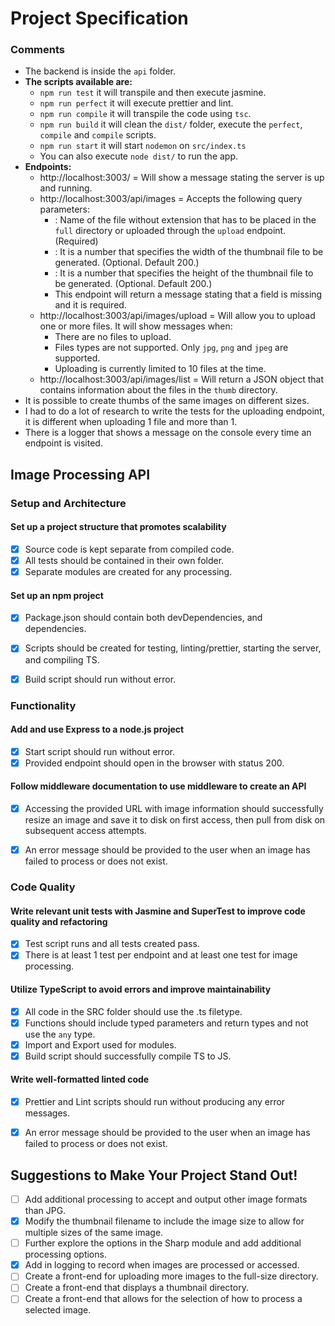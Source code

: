 # Project Specification

### Comments

- The backend is inside the `api` folder.
- **The scripts available are:**
  - `npm run test` it will transpile and then execute jasmine.
  - `npm run perfect` it will execute prettier and lint.
  - `npm run compile` it will transpile the code using `tsc`.
  - `npm run build` it will clean the `dist/` folder, execute the `perfect`, `compile` and `compile` scripts.
  - `npm run start` it will start `nodemon`  on `src/index.ts`
  - You can also execute `node dist/` to run the app.
- **Endpoints:**
  - http://localhost:3003/ = Will show a message stating the server is up and running.
  - http://localhost:3003/api/images = Accepts the following query parameters:
    - <filename> : Name of the file without extension that has to be placed in the `full` directory or uploaded through the `upload` endpoint. (Required)
    - <witdh>: It is a number that specifies the width of the thumbnail file to be generated. (Optional. Default 200.)
    - <height>: It is a number that specifies the height of the thumbnail file to be generated. (Optional. Default 200.)
    - This endpoint will return a message stating that a field is missing and it is required.
  - http://localhost:3003/api/images/upload = Will allow you to upload one or more files. It will show messages when:
    - There are no files to upload.
    - Files types are not supported. Only `jpg`, `png` and `jpeg` are supported.
    - Uploading is currently limited to 10 files at the time.
  - http://localhost:3003/api/images/list = Will return a JSON object that contains information about the files in the `thumb` directory.
- It is possible to create thumbs of the same images on different sizes.
- I had to do a lot of research to write the tests for the uploading endpoint, it is different when uploading 1 file and more than 1.
- There is a logger that shows a message on the console every time an endpoint is visited.

## Image Processing API

### Setup and Architecture

#### Set up a project structure that promotes scalability

- [x] Source code is kept separate from compiled code.
- [x] All tests should be contained in their own folder.
- [x] Separate modules are created for any processing.

#### Set up an npm project

- [x] Package.json should contain both devDependencies, and dependencies.
- [x] Scripts should be created for testing, linting/prettier, starting the server, and compiling TS.
- [x] Build script should run without error. 



### Functionality

#### Add and use Express to a node.js project

- [x] Start script should run without error.
- [x] Provided endpoint should open in the browser with status 200.

#### Follow middleware documentation to use middleware to create an API

- [x] Accessing the provided URL with image information should successfully resize an image and save it to disk on first access, then pull from disk on subsequent access attempts.
- [x] An error message should be provided to the user when an image has failed to process or does not exist.



### Code Quality

#### Write relevant unit tests with Jasmine and SuperTest to improve code quality and refactoring

- [x] Test script runs and all tests created pass. 
- [x] There is at least 1 test per endpoint and at least one test for image processing. 

#### Utilize TypeScript to avoid errors and improve maintainability

- [x] All code in the SRC folder should use the .ts filetype.
- [x] Functions should include typed parameters and return types and not use the `any` type.
- [x] Import and Export used for modules.
- [x] Build script should successfully compile TS to JS.

#### Write well-formatted linted code

- [x] Prettier and Lint scripts should run without producing any error messages.
- [x] An error message should be provided to the user when an image has failed to process or does not exist.



## Suggestions to Make Your Project Stand Out!

- [ ] Add additional processing to accept and output other image formats than JPG.
- [x] Modify the thumbnail filename to include the image size to allow for multiple sizes of the same image.
- [ ] Further explore the options in the Sharp module and add additional processing options.
- [x] Add in logging to record when images are processed or accessed.
- [ ] Create a front-end for uploading more images to the full-size directory.
- [ ] Create a front-end that displays a thumbnail directory.
- [ ] Create a front-end that allows for the selection of how to process a selected image.